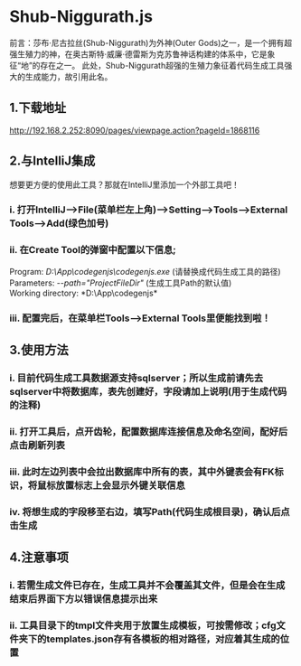 # Shub-Niggurath.js
前言：莎布·尼古拉丝(Shub-Niggurath)为外神(Outer Gods)之一，是一个拥有超强生殖力的神，在奥古斯特·威廉·德雷斯为克苏鲁神话构建的体系中，它是象征“地”的存在之一。
此处，Shub-Niggurath超强的生殖力象征着代码生成工具强大的生成能力，故引用此名。

## 1.下载地址
http://192.168.2.252:8090/pages/viewpage.action?pageId=1868116

## 2.与IntelliJ集成
想要更方便的使用此工具？那就在IntelliJ里添加一个外部工具吧！
### i. 打开IntelliJ-->File(菜单栏左上角)-->Setting-->Tools-->External Tools-->Add(绿色加号) 
### ii. 在Create Tool的弹窗中配置以下信息;
Program: *D:\App\codegenjs\codegenjs.exe* (请替换成代码生成工具的路径)  
Parameters: *--path="$ProjectFileDir$"* (生成工具Path的默认值)  
Working directory: *D:\App\codegenjs\*  
### iii. 配置完后，在菜单栏Tools-->External Tools里便能找到啦！
## 3.使用方法
### i. 目前代码生成工具数据源支持sqlserver；所以生成前请先去sqlserver中将数据库，表先创建好，字段请加上说明(用于生成代码的注释)
### ii. 打开工具后，点开齿轮，配置数据库连接信息及命名空间，配好后点击刷新列表
### iii. 此时左边列表中会拉出数据库中所有的表，其中外键表会有FK标识，将鼠标放置标志上会显示外键关联信息
### iv. 将想生成的字段移至右边，填写Path(代码生成根目录)，确认后点击生成
## 4.注意事项
### i. 若需生成文件已存在，生成工具并不会覆盖其文件，但是会在生成结束后界面下方以错误信息提示出来
### ii. 工具目录下的tmpl文件夹用于放置生成模板，可按需修改；cfg文件夹下的templates.json存有各模板的相对路径，对应着其生成的位置